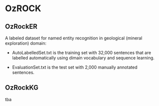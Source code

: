 # OzROCK


## OzRockER

A labeled dataset for named entity recognition in geological (mineral exploration) domain:

- AutoLabelledSet.txt is the training set with 32,000 sentences that are labelled automatically using dimain vocabulary and sequence learning.

- EvaluationSet.txt is the test set with 2,000 manually annotated sentences. 


## OzRockKG

tba

